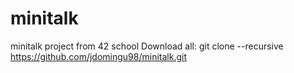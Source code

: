 # minitalk
minitalk project from 42 school
Download all: git clone --recursive https://github.com/jdomingu98/minitalk.git
